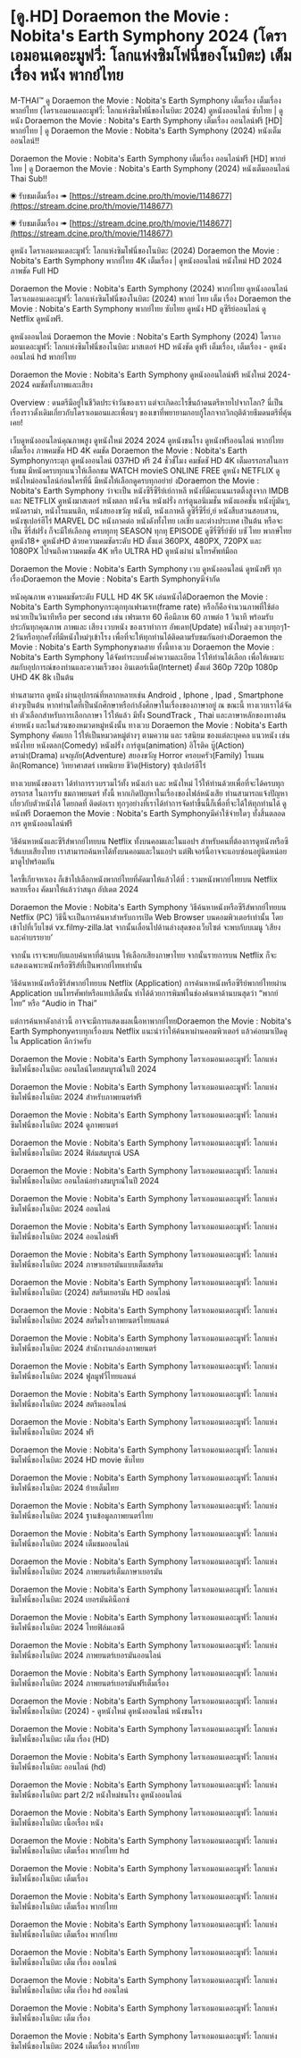 # [ดู.HD] Doraemon the Movie : Nobita's Earth Symphony 2024 (โดราเอมอนเดอะมูฟวี่: โลกแห่งซิมโฟนี่ของโนบิตะ) เต็มเรื่อง หนัง พากย์ไทย

M-THAI™ ดู Doraemon the Movie : Nobita's Earth Symphony เต็มเรื่อง เต็มเรื่อง พากย์ไทย (โดราเอมอนเดอะมูฟวี่: โลกแห่งซิมโฟนี่ของโนบิตะ 2024) ดูหนังออนไลน์ ซับไทย | ดูหนัง Doraemon the Movie : Nobita's Earth Symphony  เต็มเรื่อง ออนไลน์ฟรี [HD] พากย์ไทย | ดู Doraemon the Movie : Nobita's Earth Symphony (2024) หนังเต็มออนไลน์!!


Doraemon the Movie : Nobita's Earth Symphony เต็มเรื่อง ออนไลน์ฟรี [HD] พากย์ไทย | ดู Doraemon the Movie : Nobita's Earth Symphony (2024) หนังเต็มออนไลน์ Thai Sub!!

◉ รับชมเต็มเรื่อง ➠ [https://stream.dcine.pro/th/movie/1148677](https://stream.dcine.pro/th/movie/1148677)

◉ รับชมเต็มเรื่อง ➠ [https://stream.dcine.pro/th/movie/1148677](https://stream.dcine.pro/th/movie/1148677)


ดูหนัง โดราเอมอนเดอะมูฟวี่: โลกแห่งซิมโฟนี่ของโนบิตะ (2024) Doraemon the Movie : Nobita's Earth Symphony พากย์ไทย 4K เต็มเรื่อง | ดูหนังออนไลน์ หนังใหม่ HD 2024 ภาพชัด Full HD


Doraemon the Movie : Nobita's Earth Symphony (2024) พากย์ไทย ดูหนังออนไลน์ โดราเอมอนเดอะมูฟวี่: โลกแห่งซิมโฟนี่ของโนบิตะ (2024) พากย์ ไทย เต็ม เรื่อง Doraemon the Movie : Nobita's Earth Symphony  พากย์ไทย ซับไทย ดูหนัง HD ดูซีรีย์ออนไลน์ ดู Netflix ดูหนังฟรี.


ดูหนังออนไลน์ Doraemon the Movie : Nobita's Earth Symphony (2024) โดราเอมอนเดอะมูฟวี่: โลกแห่งซิมโฟนี่ของโนบิตะ มาสเตอร์ HD หนังชัด ดูฟรี เต็มเรื่อง, เต็มเรื่อง - ดูหนังออนไลน์ hd พากย์ไทย


Doraemon the Movie : Nobita's Earth Symphony ดูหนังออนไลน์ฟรี หนังใหม่ 2024-2024 คมชัดทั้งภาพและเสียง


Overview :
ดนตรีมีอยู่ในชีวิตประจำวันของเรา แต่จะเกิดอะไรขึ้นถ้าดนตรีหายไปจากโลก? นี่เป็นเรื่องราวดั้งเดิมเกี่ยวกับโดราเอมอนและเพื่อนๆ ของเขาที่พยายามกอบกู้โลกจากวิกฤติด้วยธีมดนตรีที่คุ้นเคย!


เว็บดูหนังออนไลน์คุณภาพสูง ดูหนังใหม่ 2024 2024 ดูหนังชนโรง ดูหนังฟรีออนไลน์ พากย์ไทย เต็มเรื่อง ภาพคมชัด HD 4K คมชัด Doraemon the Movie : Nobita's Earth Symphonyกระตุก ดูหนังออนไลน์ 037HD ฟรี 24
ชั่วชั่โมง คมชัดชั HD 4K เต็มอรรถรสในการรับชม มีหนังครบทุกแนวให้เลือกชม WATCH movieS ONLINE FREE ดูหนัง NETFLIX ดูหนังใหม่ออนไลน์ก่อนใครที่นี่ มีหนังให้เลือกดูครบทุกอย่าย่ งDoraemon the Movie : Nobita's Earth Symphony
ว่าจะเป็น หนังซีรีซีรีย์เย์กาหลี หนังที่มีคะแนนเรตติ้งสูงจาก IMDB และ NETFLIX ดูหนังมาสเตอร์ หนังตลก หนังจีน หนังฝรั่ง การ์ตูนอนิเมชั่น หนังแอคชั่น หนังบู๊มันๆ, หนังดราม่า, หนังโรแมนติก,
หนังสยองขวัญ หนังผี, หนังเกาหลี ดูซีรี่ซีรี่ย์,ย์ หนังสืบสวนสอบสวน, หนังซุเปอร์ฮีโร่ MARVEL DC หนังภาคต่อ หนังดังทั้งไทย เอเชีย และต่างประเทศ เป็นต้น หรือจะเป็น ซีรี่ส์ฝรั่ง ก็จะมีให้เลือกดู
ครบทุกทุ SEASON ทุกทุ EPISODE ดูซีรี่ซีรี่ย์ซัย์ บซั ไทย พากษ์ไทย ดูหนัง18+ ดูหนังHD ด้วยความคมชัดระดับ HD ตั้งแต่ 360PX, 480PX, 720PX และ 1080PX ไปจนถึงความคมชัด 4K หรือ ULTRA HD
ดูหนังผ่าผ่ นโทรศัพท์มือถ


Doraemon the Movie : Nobita's Earth Symphony เวบ ดูหนังออนไลน์ ดูหนังฟรี ทุกเรื่องDoraemon the Movie : Nobita's Earth Symphonyมีจำกัด


หนังคุณภาพ ความคมชัดระดับ FULL HD 4K 5K เล่นหนังได้Doraemon the Movie : Nobita's Earth Symphonyกระตุกทุกเฟรมเรท(frame rate) หรือก็คือจำนวนภาพที่ใช้ต่อหน่วยเป็นวินาทีหรือ per second เช่น เฟรมเรท 60 คือมีภาพ 60 ภาพต่อ 1 วินาที พร้อมรับประกันทุกคุณภาพ ภาพและ เสียง เวบหนัง ของเราทำการ อัพเดท(Update) หนังใหม่ๆ ลงเวบทุกๆ1-2วันหรือทุกครั้งที่มีหนังใหม่ๆเข้าโรง เพื่อที่จะให้ทุกท่านได้ติดตามรับชมกันอย่างDoraemon the Movie : Nobita's Earth Symphonyขาดสาย ทั้งนี้ทางเวบ Doraemon the Movie : Nobita's Earth Symphony ได้จัดทำระบบตั้งค่าความละเอียด ไว้ให้ท่านได้เลือก เพื่อให้เหมาะสมกับอุปการณ์ของท่านและความเร็วของ อินเตอร์เน็ต(Internet) ตั้งแต่ 360p 720p 1080p UHD 4K 8k เป็นต้น


ท่านสามารถ ดูหนัง ผ่านอุปกรณ์ที่หลากหลายเช่น Android , Iphone , Ipad , Smartphone ต่างๆเป็นต้น หากท่านใดที่เป็นนักศึกษาหรือกำลังศึกษาในเรื่องของภาษาอยู่ ณ ขณะนี้ ทางเวบเราได้จัดทำ ตัวเลือกสำหรับการเลือกภาษา ไว้ให้แล้ว มีทั้ง SoundTrack , Thai และภาษาหลักของทางต้นค่ายหนัง และในส่วนของหมวดหมู่หนังนั้น ทางเวบ Doraemon the Movie : Nobita's Earth Symphony คัดแยก ไว้ให้เป็นหมวดหมู่ต่างๆ ตามความ และ รสนิยม ของแต่ละบุคคล แนวหนัง เช่น หนังไทย หนังตลก(Comedy) หนังฝรั่ง การ์ตูน(animation) อิโรติค บู๊(Action) ดราม่า(Drama) ผจญภัย(Adventure) สยองขวัญ Horror ครอบครัว(Family) โรแมนติก(Romance) วิทยาศาสตร์ เทพนิยาย ชีวิต(History) ซุปเปอร์ฮีโร่


ทางเวบหนังของเรา ได้ทำการรวบรวมไว้ทั้ง หนังเก่า และ หนังใหม่ ไว้ให้ท่านด้วยเพื่อที่จะได้ครบทุกอรรถรส ในการรับ ชมภาพยนตร์ ทั้งนี้ หากเกิดปัญหาในเรื่องของไฟล์หนังเสีย ท่านสามารถแจ้งปัญหา เกี่ยวกับตัวหนังได้ โดยกดที่ ติดต่อเรา ทุกๆอย่างที่เราได้ทำการจัดทำขึ้นนี้ก็เพื่อที่จะได้ให้ทุกท่านได้ ดูหนังฟรี Doraemon the Movie : Nobita's Earth Symphonyมีค่าใช้จ่ายใดๆ ทั้งสิ้นตลอดการ ดูหนังออนไลน์ฟรี


วิธีค้นหาหนังและซีรีส์พากย์ไทยบน Netflix ทั้งบนคอมและในแอปฯ
สำหรับคนที่ต้องการดูหนังหรือซีรีส์แบบเสียงไทย เราสามารถค้นหาได้ทั้งบนคอมและในแอปฯ แต่ฟีเจอร์นี้อาจจะแอบซ่อนอยู่นิดหน่อย มาดูไปพร้อมกัน

ใครขี้เกียจหาเอง ก็เข้าไปเลือกหนังพากย์ไทยที่คัดมาให้แล้วได้ที่ : รวมหนังพากย์ไทยบน Netflix หลายเรื่อง คัดมาให้แล้วว่าสนุก อัปเดต 2024


Doraemon the Movie : Nobita's Earth Symphony วิธีค้นหาหนังหรือซีรีส์พากย์ไทยบน Netflix (PC)
วิธีนี้จะเป็นการค้นหาสำหรับการเปิด Web Browser บนคอมพิวเตอร์เท่านั้น โดยเข้าไปที่เว็บไซต์ vx.filmy-zilla.lat จากนั้นเลื่อนไปด้านล่างสุดของเว็บไซต์ จะพบกับบเมนู ‘เสียงและคำบรรยาย’

จากนั้น เราจะพบกับแถบค้นหาที่ด้านบน ให้เลือกเสียงภาษาไทย จากนั้นรายการบน Netflix ก็จะแสดงเฉพาะหนังหรือซีรีส์ที่เป็นพากย์ไทยเท่านั้น

วิธีค้นหาหนังหรือซีรีส์พากย์ไทยบน Netflix (Application)
การค้นหาหนังหรือซีรีย์พากย์ไทยผ่าน Application บนโทรศัพท์หรือแทปเล็ตนั้น ทำได้ด้วยการพิมพ์ในช่องค้นหาด้านบนสุดว่า “พากย์ไทย” หรือ “Audio in Thai”

แต่การค้นหาดังกล่าวนี้ อาจจะมีการแสดงผลเนื้อหาพากย์ไทยDoraemon the Movie : Nobita's Earth Symphonyครบทุกเรื่องบน Netflix แนะนำว่าให้ค้นหาผ่านคอมพิวเตอร์ แล้วค่อยมาเปิดดูใน Application ดีกว่าครับ


Doraemon the Movie : Nobita's Earth Symphony โดราเอมอนเดอะมูฟวี่: โลกแห่งซิมโฟนี่ของโนบิตะ ออนไลน์โดยสมบูรณ์ในปี 2024

Doraemon the Movie : Nobita's Earth Symphony โดราเอมอนเดอะมูฟวี่: โลกแห่งซิมโฟนี่ของโนบิตะ 2024 สำหรับภาพยนตร์ฟรี

Doraemon the Movie : Nobita's Earth Symphony โดราเอมอนเดอะมูฟวี่: โลกแห่งซิมโฟนี่ของโนบิตะ 2024 ดูภาพยนตร์

Doraemon the Movie : Nobita's Earth Symphony โดราเอมอนเดอะมูฟวี่: โลกแห่งซิมโฟนี่ของโนบิตะ 2024 ฟิล์มสมบูรณ์ USA

Doraemon the Movie : Nobita's Earth Symphony โดราเอมอนเดอะมูฟวี่: โลกแห่งซิมโฟนี่ของโนบิตะ ออนไลน์อย่างสมบูรณ์ในปี 2024

Doraemon the Movie : Nobita's Earth Symphony โดราเอมอนเดอะมูฟวี่: โลกแห่งซิมโฟนี่ของโนบิตะ 2024 ออนไลน์

Doraemon the Movie : Nobita's Earth Symphony โดราเอมอนเดอะมูฟวี่: โลกแห่งซิมโฟนี่ของโนบิตะ 2024 ออนไลน์ฟรี

Doraemon the Movie : Nobita's Earth Symphony โดราเอมอนเดอะมูฟวี่: โลกแห่งซิมโฟนี่ของโนบิตะ 2024 ภาษาเยอรมันแบบเต็มสตรีม

Doraemon the Movie : Nobita's Earth Symphony โดราเอมอนเดอะมูฟวี่: โลกแห่งซิมโฟนี่ของโนบิตะ (2024) สตรีมเยอรมัน HD ออนไลน์

Doraemon the Movie : Nobita's Earth Symphony โดราเอมอนเดอะมูฟวี่: โลกแห่งซิมโฟนี่ของโนบิตะ 2024 สตรีมโรงภาพยนตร์ไทยแลนด์

Doraemon the Movie : Nobita's Earth Symphony โดราเอมอนเดอะมูฟวี่: โลกแห่งซิมโฟนี่ของโนบิตะ 2024 สํานักงานกล่องภาพยนตร์

Doraemon the Movie : Nobita's Earth Symphony โดราเอมอนเดอะมูฟวี่: โลกแห่งซิมโฟนี่ของโนบิตะ 2024 ฟูลมูฟวี่ไทยแลนด์

Doraemon the Movie : Nobita's Earth Symphony โดราเอมอนเดอะมูฟวี่: โลกแห่งซิมโฟนี่ของโนบิตะ 2024 สตรีมออนไลน์

Doraemon the Movie : Nobita's Earth Symphony โดราเอมอนเดอะมูฟวี่: โลกแห่งซิมโฟนี่ของโนบิตะ 2024 ฟรี

Doraemon the Movie : Nobita's Earth Symphony โดราเอมอนเดอะมูฟวี่: โลกแห่งซิมโฟนี่ของโนบิตะ 2024 HD movie ซับไทย

Doraemon the Movie : Nobita's Earth Symphony โดราเอมอนเดอะมูฟวี่: โลกแห่งซิมโฟนี่ของโนบิตะ 2024 ย้ายเต็มไทย

Doraemon the Movie : Nobita's Earth Symphony โดราเอมอนเดอะมูฟวี่: โลกแห่งซิมโฟนี่ของโนบิตะ 2024 ฐานข้อมูลภาพยนตร์ไทย

Doraemon the Movie : Nobita's Earth Symphony โดราเอมอนเดอะมูฟวี่: โลกแห่งซิมโฟนี่ของโนบิตะ 2024 เต็มชมออนไลน์

Doraemon the Movie : Nobita's Earth Symphony โดราเอมอนเดอะมูฟวี่: โลกแห่งซิมโฟนี่ของโนบิตะ 2024 ภาพยนตร์เต็มภาษาเยอรมัน

Doraemon the Movie : Nobita's Earth Symphony โดราเอมอนเดอะมูฟวี่: โลกแห่งซิมโฟนี่ของโนบิตะ 2024 เยอรมันคิน็อกซ์

Doraemon the Movie : Nobita's Earth Symphony โดราเอมอนเดอะมูฟวี่: โลกแห่งซิมโฟนี่ของโนบิตะ 2024 ไทยฟิล์มเอชดี

Doraemon the Movie : Nobita's Earth Symphony โดราเอมอนเดอะมูฟวี่: โลกแห่งซิมโฟนี่ของโนบิตะ 2024 ภาพยนตร์เยอรมันออนไลน์

Doraemon the Movie : Nobita's Earth Symphony โดราเอมอนเดอะมูฟวี่: โลกแห่งซิมโฟนี่ของโนบิตะ 2024 ภาพยนตร์เยอรมันฟรีเต็มเรื่อง

Doraemon the Movie : Nobita's Earth Symphony โดราเอมอนเดอะมูฟวี่: โลกแห่งซิมโฟนี่ของโนบิตะ (2024) - ดูหนังใหม่ ดูหนังออนไลน์ หนังชนโรง

Doraemon the Movie : Nobita's Earth Symphony โดราเอมอนเดอะมูฟวี่: โลกแห่งซิมโฟนี่ของโนบิตะ เต็ม เรื่อง (HD)

Doraemon the Movie : Nobita's Earth Symphony โดราเอมอนเดอะมูฟวี่: โลกแห่งซิมโฟนี่ของโนบิตะ ออนไลน์ (hd)

Doraemon the Movie : Nobita's Earth Symphony โดราเอมอนเดอะมูฟวี่: โลกแห่งซิมโฟนี่ของโนบิตะ part 2/2 หนังใหม่ชนโรง ดูหนังออนไลน์

Doraemon the Movie : Nobita's Earth Symphony โดราเอมอนเดอะมูฟวี่: โลกแห่งซิมโฟนี่ของโนบิตะ เนื้อเรื่อง หนัง

Doraemon the Movie : Nobita's Earth Symphony โดราเอมอนเดอะมูฟวี่: โลกแห่งซิมโฟนี่ของโนบิตะ เต็มเรื่อง พากย์ไทย hd

Doraemon the Movie : Nobita's Earth Symphony โดราเอมอนเดอะมูฟวี่: โลกแห่งซิมโฟนี่ของโนบิตะ เต็มเรื่อง

Doraemon the Movie : Nobita's Earth Symphony โดราเอมอนเดอะมูฟวี่: โลกแห่งซิมโฟนี่ของโนบิตะ เต็มเรื่อง พากย์ไทย

Doraemon the Movie : Nobita's Earth Symphony โดราเอมอนเดอะมูฟวี่: โลกแห่งซิมโฟนี่ของโนบิตะ เต็มเรื่อง พากย์ไทย

Doraemon the Movie : Nobita's Earth Symphony โดราเอมอนเดอะมูฟวี่: โลกแห่งซิมโฟนี่ของโนบิตะ เต็ม เรื่อง ออนไลน์

Doraemon the Movie : Nobita's Earth Symphony โดราเอมอนเดอะมูฟวี่: โลกแห่งซิมโฟนี่ของโนบิตะ เต็ม เรื่อง hd ออนไลน์

Doraemon the Movie : Nobita's Earth Symphony โดราเอมอนเดอะมูฟวี่: โลกแห่งซิมโฟนี่ของโนบิตะ เต็ม เรื่อง

Doraemon the Movie : Nobita's Earth Symphony โดราเอมอนเดอะมูฟวี่: โลกแห่งซิมโฟนี่ของโนบิตะ 2024 เต็มเรื่อง พากย์ไทย
